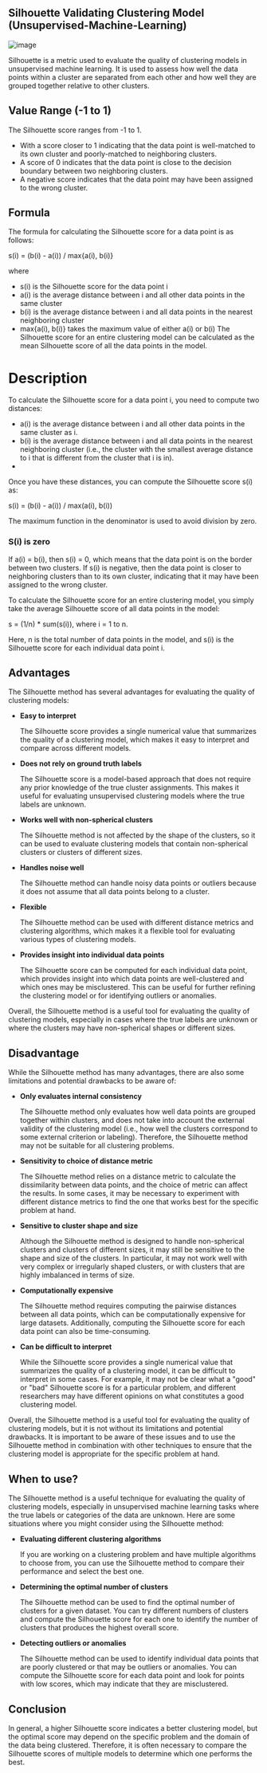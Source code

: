 ## Silhouette Validating Clustering Model (Unsupervised-Machine-Learning)
![image](https://user-images.githubusercontent.com/92606737/219546163-a9446314-5ae4-4dd8-98d8-cdb665866b90.png)

Silhouette is a metric used to evaluate the quality of clustering models in unsupervised machine learning. It is used to assess how well the data points within a cluster are separated from each other and how well they are grouped together relative to other clusters.

## Value Range (-1 to 1)
The Silhouette score ranges from -1 to 1.
- With a score closer to 1 indicating that the data point is well-matched to its own cluster and poorly-matched to neighboring clusters.
- A score of 0 indicates that the data point is close to the decision boundary between two neighboring clusters.
- A negative score indicates that the data point may have been assigned to the wrong cluster.

## Formula 
The formula for calculating the Silhouette score for a data point is as follows:

s(i) = (b(i) - a(i)) / max{a(i), b(i)}

where
- s(i) is the Silhouette score for the data point i
- a(i) is the average distance between i and all other data points in the same cluster
- b(i) is the average distance between i and all data points in the nearest neighboring cluster
- max{a(i), b(i)} takes the maximum value of either a(i) or b(i)
The Silhouette score for an entire clustering model can be calculated as the mean Silhouette score of all the data points in the model.


# Description 

To calculate the Silhouette score for a data point i, you need to compute two distances:

- a(i) is the average distance between i and all other data points in the same cluster as i.
- b(i) is the average distance between i and all data points in the nearest neighboring cluster (i.e., the cluster with the smallest average distance to i that is       different from the cluster that i is in).
- 
Once you have these distances, you can compute the Silhouette score s(i) as:

s(i) = (b(i) - a(i)) / max(a(i), b(i))

The maximum function in the denominator is used to avoid division by zero.

### S(i) is zero 
If a(i) = b(i), then s(i) = 0, which means that the data point is on the border between two clusters. 
If s(i) is negative, then the data point is closer to neighboring clusters than to its own cluster, indicating that it may have been assigned to the wrong cluster.

To calculate the Silhouette score for an entire clustering model, you simply take the average Silhouette score of all data points in the model:

s = (1/n) * sum(s(i)), where i = 1 to n.

Here, n is the total number of data points in the model, and s(i) is the Silhouette score for each individual data point i.

## Advantages
The Silhouette method has several advantages for evaluating the quality of clustering models:

- __Easy to interpret__

  The Silhouette score provides a single numerical value that summarizes the quality of a clustering model, which makes it easy to interpret and compare across           different models.

- __Does not rely on ground truth labels__

    The Silhouette score is a model-based approach that does not require any prior knowledge of the true cluster assignments. This makes it useful for evaluating     unsupervised clustering models where the true labels are unknown.

- __Works well with non-spherical clusters__

    The Silhouette method is not affected by the shape of the clusters, so it can be used to evaluate clustering models that contain non-spherical clusters or clusters of different sizes.

- __Handles noise well__
    
    The Silhouette method can handle noisy data points or outliers because it does not assume that all data points belong to a cluster.

- __Flexible__
  
  The Silhouette method can be used with different distance metrics and clustering algorithms, which makes it a flexible tool for evaluating various types of clustering models.

- __Provides insight into individual data points__
    
    The Silhouette score can be computed for each individual data point, which provides insight into which data points are well-clustered and which ones may be misclustered. This can be useful for further refining the clustering model or for identifying outliers or anomalies.

Overall, the Silhouette method is a useful tool for evaluating the quality of clustering models, especially in cases where the true labels are unknown or where the clusters may have non-spherical shapes or different sizes.

## Disadvantage

While the Silhouette method has many advantages, there are also some limitations and potential drawbacks to be aware of:

- __Only evaluates internal consistency__

    The Silhouette method only evaluates how well data points are grouped together within clusters, and does not take into account the external validity of the clustering model (i.e., how well the clusters correspond to some external criterion or labeling). Therefore, the Silhouette method may not be suitable for all clustering problems.

- __Sensitivity to choice of distance metric__
   
   The Silhouette method relies on a distance metric to calculate the dissimilarity between data points, and the choice of metric can affect the results. In some cases, it may be necessary to experiment with different distance metrics to find the one that works best for the specific problem at hand.

- __Sensitive to cluster shape and size__

   Although the Silhouette method is designed to handle non-spherical clusters and clusters of different sizes, it may still be sensitive to the shape and size of the clusters. In particular, it may not work well with very complex or irregularly shaped clusters, or with clusters that are highly imbalanced in terms of size.

- __Computationally expensive__

    The Silhouette method requires computing the pairwise distances between all data points, which can be computationally expensive for large datasets. Additionally, computing the Silhouette score for each data point can also be time-consuming.

- __Can be difficult to interpret__ 

   While the Silhouette score provides a single numerical value that summarizes the quality of a clustering model, it can be difficult to interpret in some cases. For example, it may not be clear what a "good" or "bad" Silhouette score is for a particular problem, and different researchers may have different opinions on what constitutes a good clustering model.

Overall, the Silhouette method is a useful tool for evaluating the quality of clustering models, but it is not without its limitations and potential drawbacks. It is important to be aware of these issues and to use the Silhouette method in combination with other techniques to ensure that the clustering model is appropriate for the specific problem at hand.


## When to use?
The Silhouette method is a useful technique for evaluating the quality of clustering models, especially in unsupervised machine learning tasks where the true labels or categories of the data are unknown. Here are some situations where you might consider using the Silhouette method:

- __Evaluating different clustering algorithms__

   If you are working on a clustering problem and have multiple algorithms to choose from, you can use the Silhouette method to compare their performance and select the best one.

- __Determining the optimal number of clusters__

    The Silhouette method can be used to find the optimal number of clusters for a given dataset. You can try different numbers of clusters and compute the Silhouette score for each one to identify the number of clusters that produces the highest overall score.

- __Detecting outliers or anomalies__ 

   The Silhouette method can be used to identify individual data points that are poorly clustered or that may be outliers or anomalies. You can compute the Silhouette score for each data point and look for points with low scores, which may indicate that they are misclustered.

## Conclusion
In general, a higher Silhouette score indicates a better clustering model, but the optimal score may depend on the specific problem and the domain of the data being clustered. Therefore, it is often necessary to compare the Silhouette scores of multiple models to determine which one performs the best.
